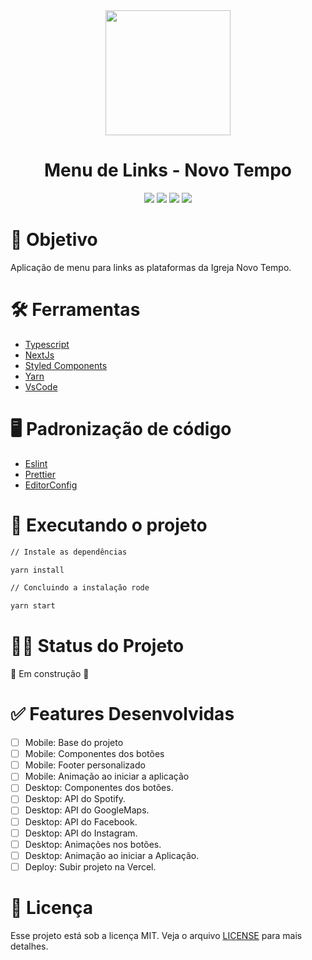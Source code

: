 <div align="center">
	<img src="" with="800" height="200"/>
	<h1>Menu de Links - Novo Tempo</h1>
</div>
<div align="center">
  <img src="https://img.shields.io/badge/Church-Novo Tempo-orange?style=for-the-badge&logo=appveyor"/>
  <img src="https://img.shields.io/badge/Version-1.0.0-blue?style=for-the-badge&logo=appveyor"/>
  <img src="https://img.shields.io/badge/NextJs-12.0.3-informational?style=for-the-badge&logo=appveyor"/>
  <img src="https://img.shields.io/badge/Deploy-Vercel-blueviolet?style=for-the-badge&logo=appveyor"/>
</div>

# 🎯 Objetivo

Aplicação de menu para links as plataformas da Igreja Novo Tempo.

# 🛠️ Ferramentas

* [Typescript](https://www.typescriptlang.org/)
* [NextJs](https://nextjs.org/)
* [Styled Components](https://styled-components.com/)
* [Yarn](https://yarnpkg.com/)
* [VsCode](https://code.visualstudio.com/)

# 🖥️ Padronização de código

* [Eslint](https://eslint.org/)
* [Prettier](https://prettier.io/)
* [EditorConfig](https://editorconfig.org/)


# 🚀 Executando o projeto

```bash
// Instale as dependências

yarn install

// Concluindo a instalação rode

yarn start
```

# 💪🏻 Status do Projeto

🚧   Em construção   🚧

# ✅ Features Desenvolvidas

-   [ ] Mobile: Base do projeto
-   [ ] Mobile: Componentes dos botões
-   [ ] Mobile: Footer personalizado
-   [ ] Mobile: Animação ao iniciar a aplicação
-   [ ] Desktop: Componentes dos botões.
-   [ ] Desktop: API do Spotify.
-   [ ] Desktop: API do GoogleMaps.
-   [ ] Desktop: API do Facebook.
-   [ ] Desktop: API do Instagram.
-   [ ] Desktop: Animações nos botões.
-   [ ] Desktop: Animação ao iniciar a Aplicação.
-   [ ] Deploy: Subir projeto na Vercel.

# 📝 Licença

Esse projeto está sob a licença MIT. Veja o arquivo [LICENSE](/LICENSE) para mais detalhes.
